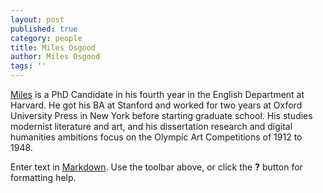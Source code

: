 ```yaml
---
layout: post
published: true
category: people
title: Miles Osgood
author: Miles Osgood
tags: ''
---
```

[Miles](http://scholar.harvard.edu/milesosgood/bio) is a PhD Candidate in his fourth year in the English Department at Harvard. He got his BA at Stanford and worked for two years at Oxford University Press in New York before starting graduate school. His studies modernist literature and art, and his dissertation research and digital humanities ambitions focus on the Olympic Art Competitions of 1912 to 1948. 

Enter text in [Markdown](http://daringfireball.net/projects/markdown/). Use the toolbar above, or click the **?** button for formatting help.
